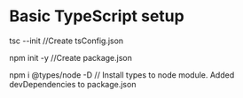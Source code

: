 # Basic TypeScript setup

tsc --init //Create tsConfig.json 

npm init -y //Create package.json  

npm i @types/node -D   // Install types to node module. Added devDependencies to package.json


